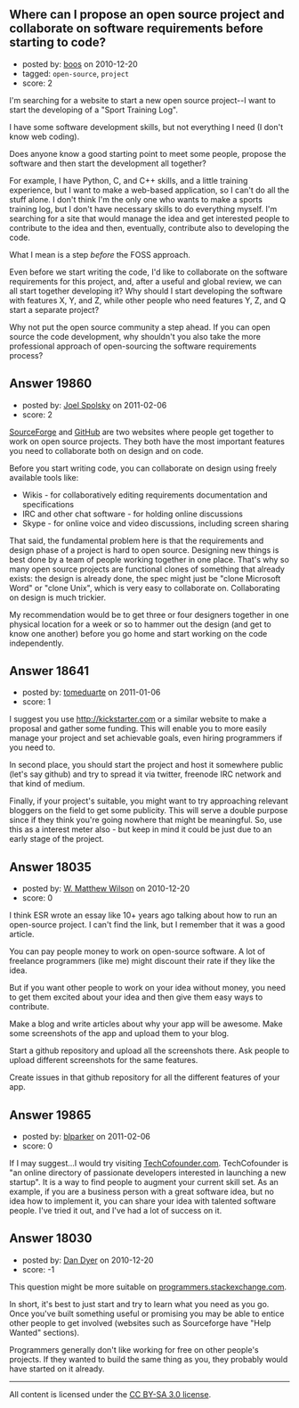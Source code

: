 ## Where can I propose an open source project and collaborate on software requirements before starting to code?

- posted by: [boos](https://stackexchange.com/users/-1/6078-boos) on 2010-12-20
- tagged: `open-source`, `project`
- score: 2

I'm searching for a website to start a new open source project--I want to start the developing of a "Sport Training Log".

I have some software development skills, but not everything I need (I don't know web coding).

Does anyone know a good starting point to meet some people, propose the software and then start the development all together?

For example, I have Python, C, and C++ skills, and a little training experience, but I want to make a web-based application, so I can't do all the stuff alone. I don't think I'm the only one who wants to make a sports training log, but I don't have necessary skills to do everything myself. I'm searching for a site that would manage the idea and get interested people to contribute to the idea and then, eventually, contribute also to developing the code.

What I mean is a step *before* the FOSS approach.

Even before we start writing the code, I'd like to collaborate on the software requirements for this project, and, after a useful and global review, we can all start together developing it? Why should I start developing the software with features X, Y, and Z, while other people who need features Y, Z, and Q start a separate project?

Why not put the open source community a step ahead. If you can open source the code development, why shouldn't you also take the more professional approach of open-sourcing the software requirements process?


## Answer 19860

- posted by: [Joel Spolsky](https://stackexchange.com/users/-1/4335-joel-spolsky) on 2011-02-06
- score: 2

[SourceForge](http://sourceforge.net/) and [GitHub](https://github.com/) are two websites where people get together to work on open source projects. They both have the most important features you need to collaborate both on design and on code. 

Before you start writing code, you can collaborate on design using freely available tools like:

* Wikis - for collaboratively editing requirements documentation and specifications
* IRC and other chat software - for holding online discussions
* Skype - for online voice and video discussions, including screen sharing

That said, the fundamental problem here is that the requirements and design phase of a project is hard to open source. Designing new things is best done by a team of people working together in one place. That's why so many open source projects are functional clones of something that already exists: the design is already done, the spec might just be "clone Microsoft Word" or "clone Unix", which is very easy to collaborate on. Collaborating on design is much trickier.

My recommendation would be to get three or four designers together in one physical location for a week or so to hammer out the design (and get to know one another) before you go home and start working on the code independently.


## Answer 18641

- posted by: [tomeduarte](https://stackexchange.com/users/-1/6408-tomeduarte) on 2011-01-06
- score: 1

I suggest you use http://kickstarter.com or a similar website to make a proposal and gather some funding. This will enable you to more easily manage your project and set achievable goals, even hiring programmers if you need to.

In second place, you should start the project and host it somewhere public (let's say github) and try to spread it via twitter, freenode IRC network and that kind of medium.

Finally, if your project's suitable, you might want to try approaching relevant bloggers on the field to get some publicity. This will serve a double purpose since if they think you're going nowhere that might be meaningful. So, use this as a interest meter also - but keep in mind it could be just due to an early stage of the project. 


## Answer 18035

- posted by: [W. Matthew Wilson](https://stackexchange.com/users/-1/5555-w-matthew-wilson) on 2010-12-20
- score: 0

I think ESR wrote an essay like 10+ years ago talking about how to run an open-source project.  I can't find the link, but I remember that it was a good article.

You can pay people money to work on open-source software.  A lot of freelance programmers (like me) might discount their rate if they like the idea.

But if you want other people to work on your idea without money, you need to get them excited about your idea and then give them easy ways to contribute.

Make a blog and write articles about why your app will be awesome.  Make some screenshots of the app and upload them to your blog.

Start a github repository and upload all the screenshots there.  Ask people to upload different screenshots for the same features.

Create issues in that github repository for all the different features of your app.


## Answer 19865

- posted by: [blparker](https://stackexchange.com/users/-1/4449-blparker) on 2011-02-06
- score: 0

<p>If I may suggest...I would try visiting <a href="http://TechCofounder.com" rel="nofollow">TechCofounder.com</a>. TechCofounder is "an online directory of passionate developers interested in launching a new startup". It is a way to find people to augment your current skill set. As an example, if you are a business person with a great software idea, but no idea how to implement it, you can share your idea with talented software people. I've tried it out, and I've had a lot of success on it.</p>



## Answer 18030

- posted by: [Dan Dyer](https://stackexchange.com/users/-1/4221-dan-dyer) on 2010-12-20
- score: -1

<p>This question might be more suitable on <a href="http://programmers.stackexchange.com">programmers.stackexchange.com</a>.</p>

<p>In short, it's best to just start and try to learn what you need as you go.  Once you've built something useful or promising you may be able to entice other people to get involved (websites such as Sourceforge have "Help Wanted" sections).</p>

<p>Programmers generally don't like working for free on other people's projects.  If they wanted to build the same thing as you, they probably would have started on it already.</p>




---

All content is licensed under the [CC BY-SA 3.0 license](https://creativecommons.org/licenses/by-sa/3.0/).
